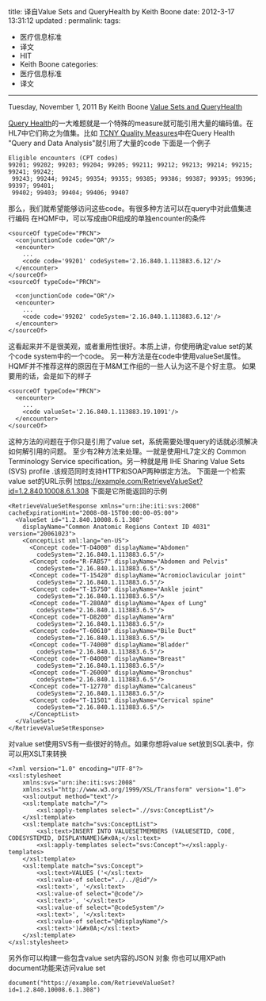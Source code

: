 title:    译自Value Sets and QueryHealth  by  Keith Boone
date:   2012-3-17 13:31:12
updated	:
permalink:
tags:
- 医疗信息标准
- 译文
- HIT
- Keith Boone
categories:
- 医疗信息标准
- 译文
---

Tuesday, November 1, 2011 By Keith Boone
[Value Sets and QueryHealth](http://motorcycleguy.blogspot.com/2011/11/value-sets-and-queryhealth.html)

[Query Health]()的一大难题就是一个特殊的measure就可能引用大量的编码值。在HL7中它们称之为值集。比如 [TCNY Quality Measures](http://wiki.siframework.org/file/view/TCNY%20Quality%20Measures%20Report%20v%20Q4%202009%20091028.pdf)中在Query Health "Query and Data Analysis"就引用了大量的code
下面是一个例子
```
Eligible encounters (CPT codes)
99201; 99202; 99203; 99204; 99205; 99211; 99212; 99213; 99214; 99215; 99241; 99242;
 99243; 99244; 99245; 99354; 99355; 99385; 99386; 99387; 99395; 99396; 99397; 99401;
 99402; 99403; 99404; 99406; 99407
```
那么，我们就希望能够访问这些code。有很多种方法可以在query中对此值集进行编码
在HQMF中，可以写成由OR组成的单独encounter的条件
```
<sourceOf typeCode="PRCN">
  <conjunctionCode code="OR"/>
  <encounter>
    ...
    <code code='99201' codeSystem='2.16.840.1.113883.6.12'/>
  </encounter>
</sourceOf>
<sourceOf typeCode="PRCN">

  <conjunctionCode code="OR"/>
  <encounter>
    ...
    <code code='99202' codeSystem='2.16.840.1.113883.6.12'/>
  </encounter>
</sourceOf>
```
这看起来并不是很美观，或者重用性很好。本质上讲，你使用确定value set的某个code system中的一个code。
另一种方法是在code中使用valueSet属性。HQMF并不推荐这样的原因在于M&M工作组的一些人认为这不是个好主意。 如果要用的话，会是如下的样子
```
<sourceOf typeCode="PRCN">
  <encounter>
    ...
    <code valueSet='2.16.840.1.113883.19.1091'/>
  </encounter>
</sourceOf>
```
这种方法的问题在于你只是引用了value set，系统需要处理query的话就必须解决如何解引用的问题。
至少有2种方法来处理。一就是使用HL7定义的 Common Terminology Service specification。另一种就是用 IHE Sharing Value Sets (SVS) profile .该规范同时支持HTTP和SOAP两种绑定方法。
下面是一个检索value set的URL示例
https://example.com/RetrieveValueSet?id=1.2.840.10008.6.1.308
下面是它所能返回的示例
```
<RetrieveValueSetResponse xmlns="urn:ihe:iti:svs:2008" cacheExpirationHint="2008-08-15T00:00:00-05:00">
  <ValueSet id="1.2.840.10008.6.1.308"
    displayName="Common Anatomic Regions Context ID 4031" version="20061023">
    <ConceptList xml:lang="en-US">
      <Concept code="T-D4000" displayName="Abdomen"
        codeSystem="2.16.840.1.113883.6.5"/>
      <Concept code="R-FAB57" displayName="Abdomen and Pelvis"
        codeSystem="2.16.840.1.113883.6.5"/>
      <Concept code="T-15420" displayName="Acromioclavicular joint"
        codeSystem="2.16.840.1.113883.6.5"/>
      <Concept code="T-15750" displayName="Ankle joint"
        codeSystem="2.16.840.1.113883.6.5"/>
      <Concept code="T-280A0" displayName="Apex of Lung"
        codeSystem="2.16.840.1.113883.6.5"/>
      <Concept code="T-D8200" displayName="Arm"
        codeSystem="2.16.840.1.113883.6.5"/>
      <Concept code="T-60610" displayName="Bile Duct"
        codeSystem="2.16.840.1.113883.6.5"/>
      <Concept code="T-74000" displayName="Bladder"
        codeSystem="2.16.840.1.113883.6.5"/>
      <Concept code="T-04000" displayName="Breast"
        codeSystem="2.16.840.1.113883.6.5"/>
      <Concept code="T-26000" displayName="Bronchus"
        codeSystem="2.16.840.1.113883.6.5"/>
      <Concept code="T-12770" displayName="Calcaneus"
        codeSystem="2.16.840.1.113883.6.5"/>
      <Concept code="T-11501" displayName="Cervical spine"
        codeSystem="2.16.840.1.113883.6.5"/>
      </ConceptList>
  </ValueSet>
</RetrieveValueSetResponse>
```
对value set使用SVS有一些很好的特点。如果你想将value set放到SQL表中，你可以用XSLT来转换
```
<?xml version="1.0" encoding="UTF-8"?>
<xsl:stylesheet
    xmlns:svs="urn:ihe:iti:svs:2008"
    xmlns:xsl="http://www.w3.org/1999/XSL/Transform" version="1.0">
    <xsl:output method="text"/>
    <xsl:template match="/">
        <xsl:apply-templates select=".//svs:ConceptList"/>
    </xsl:template>
    <xsl:template match="svs:ConceptList">
        <xsl:text>INSERT INTO VALUESETMEMBERS (VALUESETID, CODE, CODESYSTEMID, DISPLAYNAME)&#x0A;</xsl:text>
        <xsl:apply-templates select="svs:Concept"></xsl:apply-templates>
    </xsl:template>
    <xsl:template match="svs:Concept">
        <xsl:text>VALUES ('</xsl:text>
        <xsl:value-of select="../../@id"/>
        <xsl:text>', '</xsl:text>
        <xsl:value-of select="@code"/>
        <xsl:text>', '</xsl:text>
        <xsl:value-of select="@codeSystem"/>
        <xsl:text>', '</xsl:text>
        <xsl:value-of select="@displayName"/>
        <xsl:text>')&#x0A;</xsl:text>
    </xsl:template>
</xsl:stylesheet>
````
另外你可以构建一些包含value set内容的JSON 对象
你也可以用XPath document功能来访问value set
```
document("https://example.com/RetrieveValueSet?id=1.2.840.10008.6.1.308")
```
